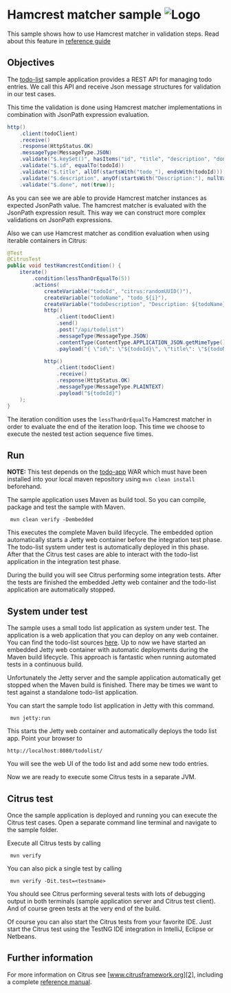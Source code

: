 Hamcrest matcher sample ![Logo][1]
==============

This sample shows how to use Hamcrest matcher in validation steps. Read about this feature in [reference guide][4]

Objectives
---------

The [todo-list](../todo-app/README.md) sample application provides a REST API for managing todo entries.
We call this API and receive Json message structures for validation in our test cases. 

This time the validation is done using Hamcrest matcher implementations in combination with JsonPath expression evaluation.

```java
http()
    .client(todoClient)
    .receive()
    .response(HttpStatus.OK)
    .messageType(MessageType.JSON)
    .validate("$.keySet()", hasItems("id", "title", "description", "done"))
    .validate("$.id", equalTo(todoId))
    .validate("$.title", allOf(startsWith("todo_"), endsWith(todoId)))
    .validate("$.description", anyOf(startsWith("Description:"), nullValue()))
    .validate("$.done", not(true));
```

As you can see we are able to provide Hamcrest matcher instances as expected JsonPath value. The hamcrest matcher is evaluated with the
JsonPath expression result. This way we can construct more complex validations on JsonPath expressions.

Also we can use Hamcrest matcher as condition evaluation when using iterable containers in Citrus:

```java
@Test
@CitrusTest
public void testHamcrestCondition() {
    iterate()
        .condition(lessThanOrEqualTo(5))
        .actions(
            createVariable("todoId", "citrus:randomUUID()"),
            createVariable("todoName", "todo_${i}"),
            createVariable("todoDescription", "Description: ${todoName}"),
            http()
                .client(todoClient)
                .send()
                .post("/api/todolist")
                .messageType(MessageType.JSON)
                .contentType(ContentType.APPLICATION_JSON.getMimeType())
                .payload("{ \"id\": \"${todoId}\", \"title\": \"${todoName}\", \"description\": \"${todoDescription}\", \"done\": false}"),

            http()
                .client(todoClient)
                .receive()
                .response(HttpStatus.OK)
                .messageType(MessageType.PLAINTEXT)
                .payload("${todoId}")
    );
}
```
   
The iteration condition uses the `lessThanOrEqualTo` Hamcrest matcher in order to evaluate the end of the iteration loop. This time we choose to execute the nested test 
action sequence five times.
                
Run
---------

**NOTE:** This test depends on the [todo-app](../todo-app/) WAR which must have been installed into your local maven repository using `mvn clean install` beforehand.

The sample application uses Maven as build tool. So you can compile, package and test the
sample with Maven.
 
     mvn clean verify -Dembedded
    
This executes the complete Maven build lifecycle. The embedded option automatically starts a Jetty web
container before the integration test phase. The todo-list system under test is automatically deployed in this phase.
After that the Citrus test cases are able to interact with the todo-list application in the integration test phase.

During the build you will see Citrus performing some integration tests.
After the tests are finished the embedded Jetty web container and the todo-list application are automatically stopped.

System under test
---------

The sample uses a small todo list application as system under test. The application is a web application
that you can deploy on any web container. You can find the todo-list sources [here](../todo-app). Up to now we have started an 
embedded Jetty web container with automatic deployments during the Maven build lifecycle. This approach is fantastic 
when running automated tests in a continuous build.
  
Unfortunately the Jetty server and the sample application automatically get stopped when the Maven build is finished. 
There may be times we want to test against a standalone todo-list application.  

You can start the sample todo list application in Jetty with this command.

     mvn jetty:run

This starts the Jetty web container and automatically deploys the todo list app. Point your browser to
 
    http://localhost:8080/todolist/

You will see the web UI of the todo list and add some new todo entries.

Now we are ready to execute some Citrus tests in a separate JVM.

Citrus test
---------

Once the sample application is deployed and running you can execute the Citrus test cases.
Open a separate command line terminal and navigate to the sample folder.

Execute all Citrus tests by calling

     mvn verify

You can also pick a single test by calling

     mvn verify -Dit.test=<testname>

You should see Citrus performing several tests with lots of debugging output in both terminals (sample application server
and Citrus test client). And of course green tests at the very end of the build.

Of course you can also start the Citrus tests from your favorite IDE.
Just start the Citrus test using the TestNG IDE integration in IntelliJ, Eclipse or Netbeans.

Further information
---------

For more information on Citrus see [www.citrusframework.org][2], including
a complete [reference manual][3].

 [1]: https://citrusframework.org/img/brand-logo.png "Citrus"
 [2]: https://citrusframework.org
 [3]: https://citrusframework.org/reference/html/
 [4]: https://citrusframework.org/reference/html#validate-with-jsonpath
